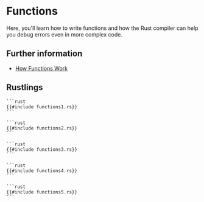# Functions

Here, you'll learn how to write functions and how the Rust compiler can help you debug errors even
in more complex code.

## Further information

- [How Functions Work](https://doc.rust-lang.org/book/ch03-03-how-functions-work.html)

## Rustlings

~~~admonish note title="functions1" collapsible=true
```rust
{{#include functions1.rs}}
```
~~~

~~~admonish note title="functions2" collapsible=true
```rust
{{#include functions2.rs}}
```
~~~

~~~admonish note title="functions3" collapsible=true
```rust
{{#include functions3.rs}}
```
~~~

~~~admonish note title="functions4" collapsible=true
```rust
{{#include functions4.rs}}
```
~~~

~~~admonish note title="functions5" collapsible=true
```rust
{{#include functions5.rs}}
```
~~~
